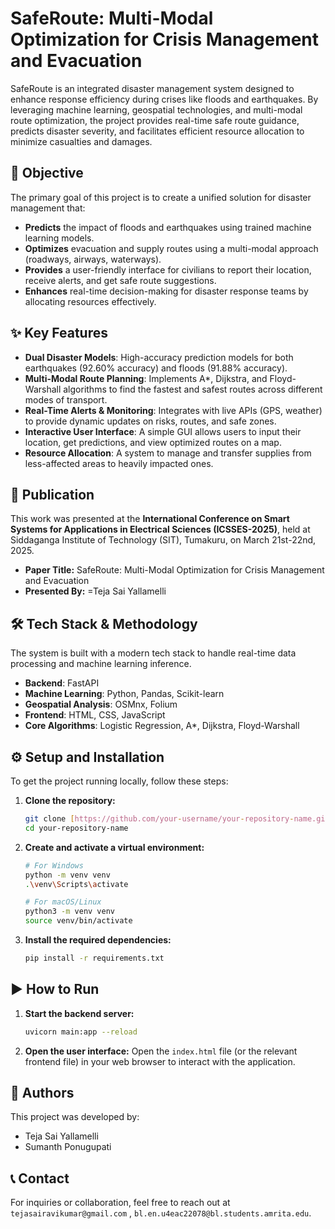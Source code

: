# SafeRoute: Multi-Modal Optimization for Crisis Management and Evacuation

SafeRoute is an integrated disaster management system designed to enhance response efficiency during crises like floods and earthquakes. By leveraging machine learning, geospatial technologies, and multi-modal route optimization, the project provides real-time safe route guidance, predicts disaster severity, and facilitates efficient resource allocation to minimize casualties and damages.

## 🚀 Objective

The primary goal of this project is to create a unified solution for disaster management that:
-   **Predicts** the impact of floods and earthquakes using trained machine learning models.
-   **Optimizes** evacuation and supply routes using a multi-modal approach (roadways, airways, waterways).
-   **Provides** a user-friendly interface for civilians to report their location, receive alerts, and get safe route suggestions.
-   **Enhances** real-time decision-making for disaster response teams by allocating resources effectively.

## ✨ Key Features

-   **Dual Disaster Models**: High-accuracy prediction models for both earthquakes (92.60% accuracy) and floods (91.88% accuracy).
-   **Multi-Modal Route Planning**: Implements A*, Dijkstra, and Floyd-Warshall algorithms to find the fastest and safest routes across different modes of transport.
-   **Real-Time Alerts & Monitoring**: Integrates with live APIs (GPS, weather) to provide dynamic updates on risks, routes, and safe zones.
-   **Interactive User Interface**: A simple GUI allows users to input their location, get predictions, and view optimized routes on a map.
-   **Resource Allocation**: A system to manage and transfer supplies from less-affected areas to heavily impacted ones.

## 📜 Publication

This work was presented at the **International Conference on Smart Systems for Applications in Electrical Sciences (ICSSES-2025)**, held at Siddaganga Institute of Technology (SIT), Tumakuru, on March 21st-22nd, 2025.

-   **Paper Title:** SafeRoute: Multi-Modal Optimization for Crisis Management and Evacuation
-   **Presented By:** =Teja Sai Yallamelli

## 🛠️ Tech Stack & Methodology

The system is built with a modern tech stack to handle real-time data processing and machine learning inference.

-   **Backend**: FastAPI
-   **Machine Learning**: Python, Pandas, Scikit-learn
-   **Geospatial Analysis**: OSMnx, Folium
-   **Frontend**: HTML, CSS, JavaScript
-   **Core Algorithms**: Logistic Regression, A*, Dijkstra, Floyd-Warshall

## ⚙️ Setup and Installation

To get the project running locally, follow these steps:

1.  **Clone the repository:**
    ```bash
    git clone [https://github.com/your-username/your-repository-name.git](https://github.com/your-username/your-repository-name.git)
    cd your-repository-name
    ```

2.  **Create and activate a virtual environment:**
    ```bash
    # For Windows
    python -m venv venv
    .\venv\Scripts\activate

    # For macOS/Linux
    python3 -m venv venv
    source venv/bin/activate
    ```

3.  **Install the required dependencies:**
    ```bash
    pip install -r requirements.txt
    ```

## ▶️ How to Run

1.  **Start the backend server:**
    ```bash
    uvicorn main:app --reload
    ```
2.  **Open the user interface:**
    Open the `index.html` file (or the relevant frontend file) in your web browser to interact with the application.

## 👥 Authors

This project was developed by:
-   Teja Sai Yallamelli
-   Sumanth Ponugupati

## 📞 Contact

For inquiries or collaboration, feel free to reach out at `tejasairavikumar@gmail.com` , `bl.en.u4eac22078@bl.students.amrita.edu`.
